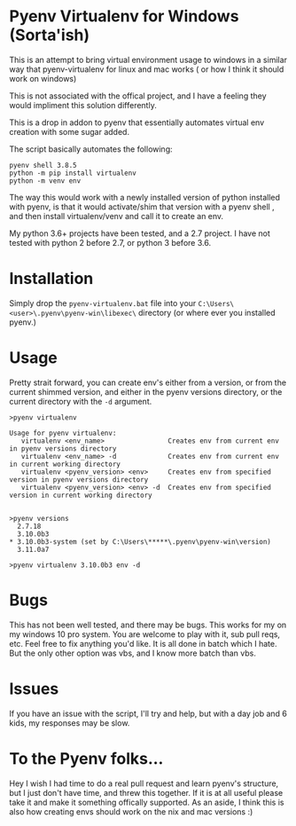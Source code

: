 # Pyenv Virtualenv for Windows (Sorta'ish)

This is an attempt to bring virtual environment usage to windows in a similar way that pyenv-virtualenv for linux and mac works ( or how I think it should work on windows)

This is not associated with the offical project, and I have a feeling they would impliment this solution differently.

This is a drop in addon to pyenv that essentially automates virtual env creation with some sugar added.

The script basically automates the following:

```
pyenv shell 3.8.5
python -m pip install virtualenv
python -m venv env
```

The way this would work with a newly installed version of python installed with pyenv, is that it would activate/shim that version with a pyenv shell <version>, and then install virtualenv/venv and call it to create an env.

My python 3.6+ projects have been tested, and a 2.7 project. I have not tested with python 2 before 2.7, or python 3 before 3.6.

# Installation
Simply drop the `pyenv-virtualenv.bat` file into your `C:\Users\<user>\.pyenv\pyenv-win\libexec\` directory (or where ever you installed pyenv.)

# Usage
Pretty strait forward, you can create env's either from a version, or from the current shimmed version, and either in the pyenv versions directory, or the current directory with the `-d` argument.

```
>pyenv virtualenv

Usage for pyenv virtualenv:
   virtualenv <env_name>                Creates env from current env in pyenv versions directory       
   virtualenv <env_name> -d             Creates env from current env in current working directory      
   virtualenv <pyenv_version> <env>     Creates env from specified version in pyenv versions directory 
   virtualenv <pyenv_version> <env> -d  Creates env from specified version in current working directory


>pyenv versions   
  2.7.18
  3.10.0b3
* 3.10.0b3-system (set by C:\Users\*****\.pyenv\pyenv-win\version)
  3.11.0a7

>pyenv virtualenv 3.10.0b3 env -d
```

# Bugs
This has not been well tested, and there may be bugs. This works for my on my windows 10 pro system. You are welcome to play with it, sub pull reqs, etc. Feel free to fix anything you'd like. It is all done in batch which I hate. But the only other option was vbs, and I know more batch than vbs.

# Issues
If you have an issue with the script, I'll try and help, but with a day job and 6 kids, my responses may be slow. 

# To the Pyenv folks...
Hey I wish I had time to do a real pull request and learn pyenv's structure, but I just don't have time, and threw this together. If it is at all useful please take it and make it something offically supported. As an aside, I think this is also how creating envs should work on the nix and mac versions :)
